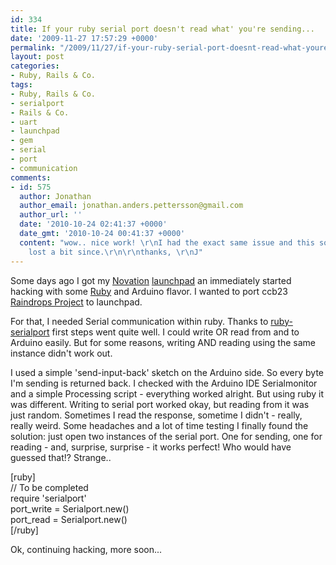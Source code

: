 ```yaml
---
id: 334
title: If your ruby serial port doesn't read what' you're sending...
date: '2009-11-27 17:57:29 +0000'
permalink: "/2009/11/27/if-your-ruby-serial-port-doesnt-read-what-youre-sending/"
layout: post
categories:
- Ruby, Rails & Co.
tags:
- Ruby, Rails & Co.
- serialport
- Rails & Co.
- uart
- launchpad
- gem
- serial
- port
- communication
comments:
- id: 575
  author: Jonathan
  author_email: jonathan.anders.pettersson@gmail.com
  author_url: ''
  date: '2010-10-24 02:41:37 +0000'
  date_gmt: '2010-10-24 00:41:37 +0000'
  content: "wow.. nice work! \r\nI had the exact same issue and this solved it. Haven't
    lost a bit since.\r\n\r\nthanks, \r\nJ"
---
```

Some days ago I got my [Novation](http://twitter.com/rngtng/status/5792203896) [launchpad](http://www.novationmusic.com/launchpad/) an immediately started hacking with some [Ruby](http://github.com/thomasjachmann/launchpad) and Arduino flavor. I wanted to port ccb23 [Raindrops Project](http://vimeo.com/6916458) to launchpad.

For that, I needed Serial communication within ruby. Thanks to [ruby-serialport](http://ruby-serialport.rubyforge.org/) first steps went quite well. I could write OR read from and to Arduino easily. But for some reasons, writing AND reading using the same instance didn't work out.

I used a simple 'send-input-back' sketch on the Arduino side. So every byte I'm sending is returned back. I checked with the Arduino IDE Serialmonitor and a simple Processing script - everything worked alright. But using ruby it was different. Writing to serial port worked okay, but reading from it was just random. Sometimes I read the response, sometime I didn't - really, really weird. Some headaches and a lot of time testing I finally found the solution: just open two instances of the serial port. One for sending, one for reading - and, surprise, surprise - it works perfect! Who would have guessed that!? Strange..

[ruby]  
// To be completed  
require 'serialport'  
port_write = Serialport.new()  
port_read = Serialport.new()  
[/ruby]

Ok, continuing hacking, more soon...